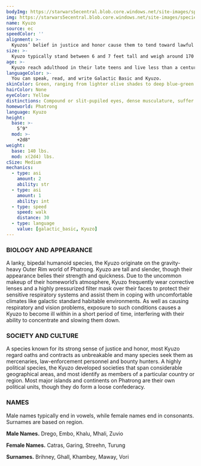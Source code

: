 ```yaml
---
bodyImg: https://starwars5ecentral.blob.core.windows.net/site-images/species/species_kyuzo.png
img: https://starwars5ecentral.blob.core.windows.net/site-images/species/species_kyuzo.png
name: Kyuzo
source: ec
speedColor: ''
alignment: >-
  Kyuzos’ belief in justice and honor cause them to tend toward lawful balanced, though there are exceptions.
size: >-
  Kyuzo typically stand between 6 and 7 feet tall and weigh around 170 lbs. Regardless of your position in that range, your size is Medium.
age: >-
  Kyuzo reach adulthood in their late teens and live less than a century.
languageColor: >-
  You can speak, read, and write Galactic Basic and Kyuzo. 
skinColor: Green, ranging from lighter olive shades to deep blue-green colors
hairColor: None
eyeColor: Yellow
distinctions: Compound or slit-pupiled eyes, dense musculature, suffer from respiratory and vision problems in standard gravity environments
homeworld: Phatrong
language: Kyuzo
height:
  base: >-
    5’9"
  mod: >-
    +2d8"
weight:
  base: 140 lbs.
  mod: x(2d4) lbs.
cSize: Medium
mechanics:
  - type: asi
    amount: 2
    ability: str
  - type: asi
    amount: 1
    ability: int
  - type: speed
    speed: walk
    distance: 30
  - type: language
    value: [galactic_basic, Kyuzo]
---
```

### BIOLOGY AND APPEARANCE
A lanky, bipedal humanoid species, the Kyuzo originate on the gravity-heavy Outer Rim world of Phatrong. Kyuzo are tall and slender, though their appearance belies their strength and quickness. Due to the uncommon makeup of their homeworld’s atmosphere, Kyuzo frequently wear corrective lenses and a highly pressurized filter mask over their faces to protect their sensitive respiratory systems and assist them in coping with uncomfortable climates like galactic standard habitable environments. As well as causing respiratory and vision problems, exposure to such conditions causes a Kyuzo to become ill within in a short period of time, interfering with their ability to concentrate and slowing them down.

### SOCIETY AND CULTURE
A species known for its strong sense of justice and honor, most Kyuzo regard oaths and contracts as unbreakable and many species seek them as mercenaries, law-enforcement personnel and bounty hunters. A highly political species, the Kyuzo developed societies that span considerable geographical areas, and most identify as members of a particular country or region. Most major islands and continents on Phatrong are their own political units, though they do form a loose confederacy.

### NAMES
Male names typically end in vowels, while female names end in consonants. Surnames are based on region.

__Male Names.__ Drego, Embo, Khalu, Mhali, Zuvio

__Female Names.__ Catras, Garing, Streehn, Turung

__Surnames.__ Brihney, Ghall, Khambey, Maway, Vori



    
